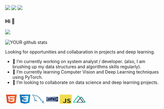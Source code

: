 ##
[<img src = "https://img.shields.io/badge/instagram-%23E4405F.svg?&style=for-the-badge&logo=instagram&logoColor=white"/>](https://www.instagram.com/cleciolins/) [<img src = "https://img.shields.io/badge/facebook-%231877F2.svg?&style=for-the-badge&logo=facebook&logoColor=white"/>](https://www.facebook.com/cleciolins) [<img src="https://img.shields.io/badge/linkedin-%230077B5.svg?&style=for-the-badge&logo=linkedin&logoColor=white" />](https://www.linkedin.com/in/cleciolins/) 


### Hi 👋


<img src="https://github.com/cleciobr/devbook/blob/main/design/Octocat.jpg">


![YOUR github stats](https://github-readme-stats.vercel.app/api?username=cleciobr&theme=github_dark&show_icons=true)

Looking for opportunities and collabaration in projects and deep learning.
- 🔭 I’m currently working on system analyst / developer. (also, I am brushing up my data structures and algorithms skills regularly).
- 🌱 I’m currently learning Computer Vision and Deep Learning techniques using PyTorch.
- 🤝 I’m looking to collaborate on data science and deep learning projects. 



<div style="display: inline_block"><br>
  <img align="center" alt="HTML" height="30" width="40" src="https://raw.githubusercontent.com/devicons/devicon/master/icons/html5/html5-original.svg">
  <img align="center" alt="CSS" height="30" width="40" src="https://raw.githubusercontent.com/devicons/devicon/master/icons/css3/css3-original.svg">
  <img align="center" alt="PHP" height="30" width="40" src="https://raw.githubusercontent.com/devicons/devicon/master/icons/mysql/mysql-original.svg"> 
  <img align="center" alt="PHP" height="30" width="40" src="https://raw.githubusercontent.com/devicons/devicon/master/icons/php/php-original.svg"> 
  <img align="center" alt="Js" height="30" width="40" src="https://raw.githubusercontent.com/devicons/devicon/master/icons/javascript/javascript-original.svg">
  <img align="center" alt="nuxt" height="30" width="40" src="https://raw.githubusercontent.com/devicons/devicon/master/icons/nuxtjs/nuxtjs-original.svg"> 
</div>
